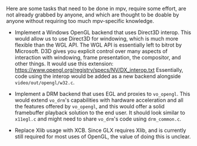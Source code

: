 Here are some tasks that need to be done in mpv, require some effort, are not already grabbed by anyone, and which are thought to be doable by anyone without requiring too much mpv-specific knowledge.

- Implement a Windows OpenGL backend that uses Direct3D interop. This would allow us to use Direct3D for windowing, which is much more flexible than the WGL API. The WGL API is essentially left to bitrot by Microsoft. D3D gives you explicit control over many aspects of interaction with windowing, frame presentation, the compositor, and other things. It would use this extension: https://www.opengl.org/registry/specs/NV/DX_interop.txt Essentially, code using the interop would be added as a new backend alongside ``video/out/opengl/w32.c``.

- Implement a DRM backend that uses EGL and proxies to `vo_opengl`. This would extend `vo_drm`'s capabilities with hardware acceleration and all the features offered by `vo_opengl`, and this would offer a solid framebuffer playback solution to the end user. It should look similar to `x11egl.c` and might need to share `vo_drm`'s code using `drm_common.c`.

- Replace Xlib usage with XCB. Since GLX requires Xlib, and is currently still required for most uses of OpenGL, the value of doing this is unclear.